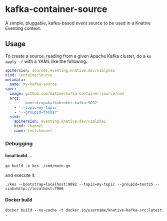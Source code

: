 # kafka-container-source

A simple, pluggable, kafka-based event source to be used in a Knative Eventing context.

## Usage

To create a source, reading from a given Apache Kafka cluster, do a `ko apply -f` with a YAML like the following:

```yaml
apiVersion: sources.eventing.knative.dev/v1alpha1
kind: ContainerSource
metadata:
  name: my-kafka-source
spec:
  image: github.com/matzew/kafka-container-source/cmd
  args: 
    - '--bootstrap=kafkabroker.kafka:9092'
    - '--topic=my-topic'
    - '--groupId=foobar'
  sink:
    apiVersion: eventing.knative.dev/v1alpha1
    kind: Channel
    name: testchannel
```


### Debugging

#### local build ...

```
go build -o kes ./cmd/main.go
```

and execute it:

```
./kes --bootstrap=localhost:9092 --topic=my-topic --groupId=test25 --sink=http://localhost:7080

```

#### Docker build

```
docker build --no-cache -t docker.io/username/knative-kafka-src:latest .
```

